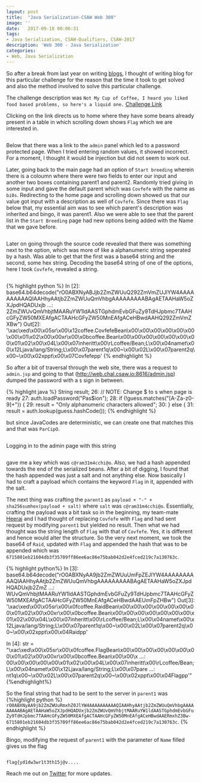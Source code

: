 ```yaml
---
layout: post
title:  "Java Serialization-CSAW Web 300"
image: ''
date:   2017-09-18 00:06:31
tags:
- Java Serialization, CSAW-Qualifiers, CSAW-2017
description: 'Web 300 - Java Serialization'
categories:
- Web, Java Serialization
---
```


So after a break from last year on writing <a href="https://gokulkrishna01.wordpress.com/">blogs</a>, I thought of writing blog for this particular challenge for the reason that the time it took to get solved and also the method involved to solve this particular challenge.

The challenge description was `Not My Cup of Coffee, I heard you liked food based problems, so here's a liquid one.`
<a href="http://web.chal.csaw.io:8616"> Challenge Link</a>

Clicking on the link directs us to home where they have some beans already present in a table in which scrolling down shows `Flag` which we are interested in.
<figure class="foto-legenda">
	<img src="{{ "/assets/img/ctfwriteup/Welcome_screen.png"}}" alt="">
</figure>

Below that there was a link to the `admin` panel which led to a password protected page. When I tried entering random values, it showed incorrect. For a moment, I thought it would be injection but did not seem to work out.

Later, going back to the main page had an option of `Start breeding` wherein there is a coloumn where there were two fields to enter our input and another two boxes containing parent1 and parent2. Randomly tried giving in some input and gave the default parent which was `Covfefe` with the name as `bi0s`.
Redirecting to the home page and scrolling down showed us that our value got input with a description as well of `Covfefe`. Since there was `Flag` below that, my essential aim was to see which parent's description was inherited and bingo, it was parent1. Also we were able to see that the parent list in the `Start Breeding` page had new options being added with the Name that we gave before.

<figure class="foto-legenda">
	<img src="{{ "/assets/img/ctfwriteup/flagbreed.png"}}" alt="">
</figure>

Later on going through the source code revealed that there was something next to the option, which was more of like a alphanumeric string seperated by a hash. Was able to get that the first was a base64 string and the second, some hex string. Decoding the base64 string of one of the options, here I took `Covfefe`, revealed a string.

<figure class="foto-legenda">
	<img src="{{ "/assets/img/ctfwriteup/base64_option.png"}}" alt="">
</figure>

{% highlight python %}
In [2]: base64.b64decode("rO0ABXNyABJjb2ZmZWUuQ292ZmVmZUJlYW4AAAAAAAAAAQIAAHhyAAtjb2ZmZWUuQmVhbgAAAAAAAAABAgAETAAHaW5oZXJpdHQADUxjb
   ...: 2ZmZWUvQmVhbjtMAARuYW1ldAASTGphdmEvbGFuZy9TdHJpbmc7TAAHcGFyZW50MXEAfgACTAAHcGFyZW50MnEAfgACeHBwdAAHQ292ZmVmZXBw")
Out[2]: '\xac\xed\x00\x05sr\x00\x12coffee.CovfefeBean\x00\x00\x00\x00\x00\x00\x00\x01\x02\x00\x00xr\x00\x0bcoffee.Bean\x00\x00\x00\x00\x00\x00\x00\x01\x02\x00\x04L\x00\x07inheritt\x00\rLcoffee/Bean;L\x00\x04namet\x00\x12Ljava/lang/String;L\x00\x07parent1q\x00~\x00\x02L\x00\x07parent2q\x00~\x00\x02xppt\x00\x07Covfefepp'
{% endhighlight %}

So after a bit of traversal through the web site, there was a request to `admin.jsp` and going to that (http://web.chal.csaw.io:8616/admin.jsp) dumped the password with a `$` sign in between.

{% highlight java %}
String result;
26:           // NOTE: Change $ to s when page is ready
27:           auth.loadPassword("Pas$ion");
28:           if (!guess.matches("[A-Za-z0-9]+")) {
29:             result = "Only alphanumeric characters allowed";
30:           } else {
31:             result = auth.lookup(guess.hashCode());
{% endhighlight %}

but since JavaCodes are deterministic, we can create one that matches this and that was `ParCipO`.

<figure class="foto-legenda">
	<img src="{{ "/assets/img/ctfwriteup/Password_screen.png"}}" alt="">
</figure>

Logging in to the admin page with this string

<figure class="foto-legenda">
	<img src="{{ "/assets/img/ctfwriteup/Key.png"}}" alt="">
</figure>

gave me a key which was `c@ram31m4cchi@o`. Also, we had a hash appended towards the end of the serialized beans. After a bit of digging, I found that the hash appended was just a salt and not anything else. Now basically I had to craft a payload which contains the keyword `Flag` in it, appended with the salt.

The next thing was crafting the `parent1` as `payload + "-" + sha256sumhex(payload + salt)` where `salt` was `c@ram31m4cchi@o`. Essentially, crafting the payload was a bit task so in the beginning, my team-mate <a href="https://twitter.com/heerajnair"> Heeraj</a> and I had thought of replacing `Covfefe` with `Flag` and had sent request by modifying `parent1` but yielded no result. Then what we had thought was the string length of `Flag` with that of `Covfefe`. Yes, it is different and hence would alter the structure. So the very next moment, we took the base64 of `Raid`, updated with `Flag` and appended the hash that was to be appended which was `6715801eb21604db3f35709ff86ee6ac86e75bab042d2e4fced219c7a130763c`.

{% highlight python%}
In [3]: base64.b64decode("rO0ABXNyAA9jb2ZmZWUuUmFpZEJlYW4AAAAAAAAAAQIAAHhyAAtjb2ZmZWUuQmVhbgAAAAAAAAABAgAETAAHaW5oZXJpdHQADUxjb2ZmZ
   ...: WUvQmVhbjtMAARuYW1ldAASTGphdmEvbGFuZy9TdHJpbmc7TAAHcGFyZW50MXEAfgACTAAHcGFyZW50MnEAfgACeHBwdAAEUmFpZHBw")
Out[3]: '\xac\xed\x00\x05sr\x00\x0fcoffee.RaidBean\x00\x00\x00\x00\x00\x00\x00\x01\x02\x00\x00xr\x00\x0bcoffee.Bean\x00\x00\x00\x00\x00\x00\x00\x01\x02\x00\x04L\x00\x07inheritt\x00\rLcoffee/Bean;L\x00\x04namet\x00\x12Ljava/lang/String;L\x00\x07parent1q\x00~\x00\x02L\x00\x07parent2q\x00~\x00\x02xppt\x00\x04Raidpp'

In [4]: str = "\xac\xed\x00\x05sr\x00\x0fcoffee.FlagBean\x00\x00\x00\x00\x00\x00\x00\x01\x02\x00\x00xr\x00\x0bcoffee.Bean\x00\x00\x
   ...: 00\x00\x00\x00\x00\x01\x02\x00\x04L\x00\x07inheritt\x00\rLcoffee/Bean;L\x00\x04namet\x00\x12Ljava/lang/String;L\x00\x07pare
   ...: nt1q\x00~\x00\x02L\x00\x07parent2q\x00~\x00\x02xppt\x00\x04Flagpp'"
{%endhighlight%}

So the final string that had to be sent to the server in `parent1` was
{%highlight python %}
 `rO0ABXNyAA9jb2ZmZWUuRmxhZ0JlYW4AAAAAAAAAAQIAAHhyAAtjb2ZmZWUuQmVhbgAAAAAAAAABAgAETAAHaW5oZXJpdHQADUxjb2ZmZWUvQmVhbjtMAARuYW1ldAASTGphdmEvbGFuZy9TdHJpbmc7TAAHcGFyZW50MXEAfgACTAAHcGFyZW50MnEAfgACeHBwdAAERmxhZ3Bw-6715801eb21604db3f35709ff86ee6ac86e75bab042d2e4fced219c7a130763c`.
{% endhighlight %}

Bingo, modifying the request of `parent1` with the parameter of `Name` filled gives us the flag

<figure class="foto-legenda">
	<img src="{{ "/assets/img/ctfwriteup/burpfinal.png"}}" alt="">
</figure>

`flag{yd1dw3wr1t3th15j@v....`

Reach me out on <a href="https://twitter.com/gkgkrishna33">Twitter</a> for more updates.
